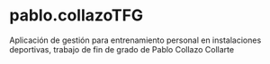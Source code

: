 # pablo.collazoTFG
Aplicación de gestión para entrenamiento personal en instalaciones deportivas, trabajo de fin de grado de Pablo Collazo Collarte
